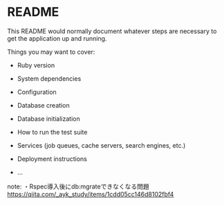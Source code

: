 # README

This README would normally document whatever steps are necessary to get the
application up and running.

Things you may want to cover:

* Ruby version

* System dependencies

* Configuration

* Database creation

* Database initialization

* How to run the test suite

* Services (job queues, cache servers, search engines, etc.)

* Deployment instructions

* ...


note:
・Rspec導入後にdb:mgrateできなくなる問題
　https://qiita.com/_ayk_study/items/1cdd05cc146d8102fbf4